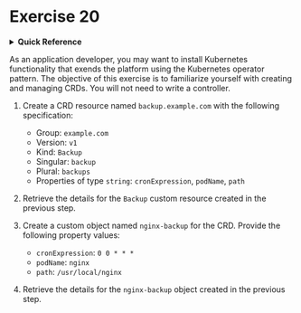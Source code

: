 # Exercise 20

<details>
<summary><b>Quick Reference</b></summary>
<p>

* Namespace: `default`<br>
* Documentation: [Custom Resources](https://kubernetes.io/docs/concepts/extend-kubernetes/api-extension/custom-resources/)

</p>
</details>

As an application developer, you may want to install Kubernetes functionality that exends the platform using the Kubernetes operator pattern. The objective of this exercise is to familiarize yourself with creating and managing CRDs. You will not need to write a controller.

1. Create a CRD resource named `backup.example.com` with the following specification:

    - Group: `example.com`
    - Version: `v1`
    - Kind: `Backup`
    - Singular: `backup`
    - Plural: `backups`
    - Properties of type `string`: `cronExpression`, `podName`, `path`

2. Retrieve the details for the `Backup` custom resource created in the previous step.

3. Create a custom object named `nginx-backup` for the CRD. Provide the following property values:

    - `cronExpression`: `0 0 * * *`
    - `podName`: `nginx`
    - `path`: `/usr/local/nginx`

4. Retrieve the details for the `nginx-backup` object created in the previous step.